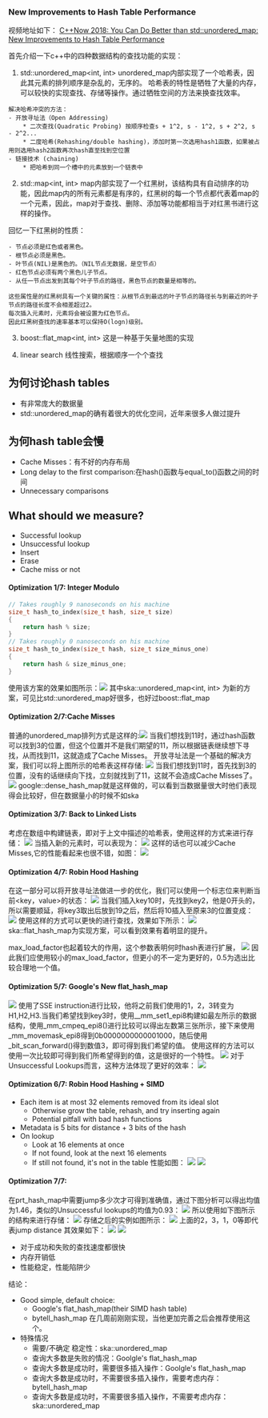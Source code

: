 ### New Improvements to Hash Table Performance
视频地址如下：
[C++Now 2018: You Can Do Better than std::unordered_map: New Improvements to Hash Table Performance](https://www.youtube.com/watch?v=M2fKMP47slQ)

首先介绍一下c++中的四种数据结构的查找功能的实现：

1. std::unordered_map<int, int>
unordered_map内部实现了一个哈希表，因此其元素的排列顺序是杂乱的，无序的。
哈希表的特性是牺牲了大量的内存，可以较快的实现查找、存储等操作。通过牺牲空间的方法来换查找效率。
```
解决哈希冲突的方法：
- 开放寻址法（Open Addressing)
	* 二次查找(Quadratic Probing) 按顺序检查s + 1^2, s - 1^2, s + 2^2, s - 2^2...
	* 二度哈希(Rehashing/double hashing)，添加时第一次选用hash1函数，如果被占用则选用hash2函数再次hash直至找到空位置
- 链接技术 (chaining)
	* 把哈希到同一个槽中的元素放到一个链表中
```

2. std::map<int, int>
map内部实现了一个红黑树，该结构具有自动排序的功能，因此map内的所有元素都是有序的，红黑树的每一个节点都代表着map的一个元素，因此，map对于查找、删除、添加等功能都相当于对红黑书进行这样的操作。

回忆一下红黑树的性质：
```
- 节点必须是红色或者黑色。
- 根节点必须是黑色。
- 叶节点(NIL)是黑色的。（NIL节点无数据，是空节点）
- 红色节点必须有两个黑色儿子节点。
- 从任一节点出发到其每个叶子节点的路径，黑色节点的数量是相等的。

这些属性是的红黑树具有一个关键的属性：从根节点到最远的叶子节点的路径长与到最近的叶子节点的路径长度不会相差超过2。
每次插入元素时，元素将会被设置为红色节点。
因此红黑树查找的速率基本可以保持O(logn)级别。

```
3. boost::flat_map<int, int>
这是一种基于矢量地图的实现

4. linear search
线性搜索，根据顺序一个个查找

为何讨论hash tables
---
- 有非常庞大的数据量
- std::unordered_map的确有着很大的优化空间，近年来很多人做过提升

为何hash table会慢
---
- Cache Misses：有不好的内存布局
- Long delay to the first comparison:在hash()函数与equal_to()函数之间的时间
- Unnecessary comparisons


What should we measure?
---
- Successful lookup
- Unsuccessful lookup
- Insert
- Erase
- Cache miss or not


#### Optimization 1/7: Integer Modulo
```c
// Takes roughly 9 nanoseconds on his machine
size_t hash_to_index(size_t hash, size_t size)
{
	return hash % size;
}
// Takes roughly 0 nanoseconds on his machine
size_t hash_to_index(size_t hash, size_t size_minus_one)
{
	return hash & size_minus_one;
}
```
使用该方案的效果如图所示：![](newHashTable/pic1.png)
其中ska::unordered_map<int, int> 为新的方案，可见比std::unordered_map好很多，也好过boost::flat_map

#### Optimization 2/7:Cache Misses
普通的unordered_map排列方式是这样的:![](newHashTable/pic2.png)
当我们想找到11时，通过hash函数可以找到3的位置，但这个位置并不是我们期望的11，所以根据链表继续想下寻找，从而找到11，这就造成了Cache Misses。
开放寻址法是一个基础的解决方案，我们可以将上图所示的哈希表这样存储:
![](newHashTable/pic3.png)
当我们想找到11时，首先找到3的位置，没有的话继续向下找，立刻就找到了11，这就不会造成Cache Misses了。
![](newHashTable/pic4.png)
google::dense_hash_map就是这样做的，可以看到当数据量很大时他们表现得会比较好，但在数据量小的时候不如ska

#### Optimization 3/7: Back to Linked Lists
考虑在数组中构建链表，即对于上文中描述的哈希表，使用这样的方式来进行存储：
![](newHashTable/pic5.png)
当插入新的元素时，可以表现为：
![](newHashTable/pic6.png)
这样的话也可以减少Cache Misses,它的性能看起来也很不错，如图：
![](newHashTable/pic7.png)

#### Optimization 4/7: Robin Hood Hashing
在这一部分可以将开放寻址法做进一步的优化，我们可以使用一个标志位来判断当前<key，value>的状态：
![](newHashTable/pic8.png)
当我们插入key10时，先找到key2，他是0开头的，所以需要顺延，将key3取出后放到19之后，然后将10插入至原来3的位置变成：
![](newHashTable/pic9.png)
使用这样的方式可以更快的进行查找，效果如下所示：
![](newHashTable/pic10.png)
ska::flat_hash_map为实现方案，可以看到效果有着明显的提升。

max_load_factor也起着较大的作用，这个参数表明何时hash表进行扩展，
![](newHashTable/pic11.png)
因此我们应使用较小的max_load_factor，但更小的不一定为更好的，0.5为选出比较合理地一个值。

#### Optimization 5/7: Google's New flat_hash_map
![](newHashTable/pic12.png)
使用了SSE instruction进行比较，他将之前我们使用的1，2，3转变为H1,H2,H3.当我们希望找到key3时，使用__mm_set1_epi8构建如最左所示的数据结构，使用_mm_cmpeq_epi8()进行比较可以得出左数第三张所示，接下来使用_mm_movemask_epi8得到0b0000000000001000，随后使用_bit_scan_forward()得到数值3，即可得到我们希望的值。
使用这样的方法可以使用一次比较即可得到我们所希望得到的值，这是很好的一个特性。
![](newHashTable/pic13.png)
对于Unsuccessful Lookups而言，这种方法体现了更好的效率：
![](newHashTable/pic14.png)

#### Optimization 6/7: Robin Hood Hashing + SIMD
- Each item is at most 32 elements removed from its ideal slot
	* Otherwise grow the table, rehash, and try inserting again
	* Potential pitfall with bad hash functions
- Metadata is 5 bits for distance + 3 bits of the hash
- On lookup
	* Look at 16 elements at once
	* If not found, look at the next 16 elements
	* If still not found, it's not in the table
性能如图：
![](newHashTable/pic15.png)
![](newHashTable/pic16.png)

#### Optimization 7/7:
在prt_hash_map中需要jump多少次才可得到准确值，通过下图分析可以得出均值为1.46，类似的Unsuccessful lookups的均值为0.93：
![](newHashTable/pic17.png)
所以使用如下图所示的结构来进行存储：
![](newHashTable/pic18.png)
存储之后的实例如图所示：
![](newHashTable/pic19.png)
上面的2，3，1，0等即代表jump distance
其效果如下：
![](newHashTable/pic20.png)
![](newHashTable/pic21.png)
- 对于成功和失败的查找速度都很快
- 内存开销低
- 性能稳定，性能陷阱少

结论：
- Good simple, default choice:
	* Google's flat_hash_map(their SIMD hash table)
	* bytell_hash_map 在几周前刚刚实现，当他更加完善之后会推荐使用这个。
- 特殊情况
	* 需要/不确定 稳定性：ska::unordered_map
	* 查询大多数是失败的情况：Goolgle's flat_hash_map
	* 查询大多数是成功时，需要很多插入操作：Goolgle's flat_hash_map
	* 查询大多数是成功时，不需要很多插入操作，需要考虑内存：bytell_hash_map
	* 查询大多数是成功时，不需要很多插入操作，不需要考虑内存：ska::unordered_map